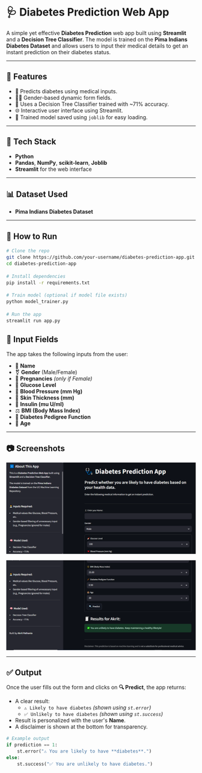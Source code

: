 # 🩺 Diabetes Prediction Web App

A simple yet effective **Diabetes Prediction** web app built using **Streamlit** and a **Decision Tree Classifier**. The model is trained on the **Pima Indians Diabetes Dataset** and allows users to input their medical details to get an instant prediction on their diabetes status.

---

## 📌 Features

- 🎯 Predicts diabetes using medical inputs.
- 👨‍⚕️ Gender-based dynamic form fields.
- 🧠 Uses a Decision Tree Classifier trained with ~71% accuracy.
- 🌐 Interactive user interface using Streamlit.
- 💾 Trained model saved using `joblib` for easy loading.

---

## 🧪 Tech Stack

- **Python**
- **Pandas**, **NumPy**, **scikit-learn**, **Joblib**
- **Streamlit** for the web interface

---

## 📊 Dataset Used

- **Pima Indians Diabetes Dataset**

---

## 🚀 How to Run

```bash
# Clone the repo
git clone https://github.com/your-username/diabetes-prediction-app.git
cd diabetes-prediction-app

# Install dependencies
pip install -r requirements.txt

# Train model (optional if model file exists)
python model_trainer.py

# Run the app
streamlit run app.py
```
## 📝 Input Fields

The app takes the following inputs from the user:

- 👤 **Name**
- ⚧️ **Gender** (Male/Female)
- 🤰 **Pregnancies** *(only if Female)*
- 🍬 **Glucose Level**
- 💓 **Blood Pressure (mm Hg)**
- 💉 **Skin Thickness (mm)**
- 🧪 **Insulin (mu U/ml)**
- ⚖️ **BMI (Body Mass Index)**
- 🧬 **Diabetes Pedigree Function**
- 🎂 **Age**

---

## 📷 Screenshots

![Home Screenshot](image/p1.png)

![Result Screenshot](image/p2.png)

---

## ✅ Output

Once the user fills out the form and clicks on **🔍 Predict**, the app returns:

- A clear result:  
  - `⚠️ Likely to have diabetes` *(shown using `st.error`)*  
  - `✅ Unlikely to have diabetes` *(shown using `st.success`)*
- Result is personalized with the user's **Name**.
- A disclaimer is shown at the bottom for transparency.

```python
# Example output
if prediction == 1:
    st.error("⚠️ You are likely to have **diabetes**.")
else:
    st.success("✅ You are unlikely to have diabetes.")
